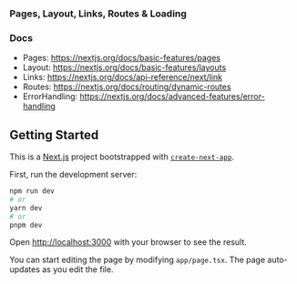### Pages, Layout, Links, Routes & Loading 
### Docs
- Pages: https://nextjs.org/docs/basic-features/pages
- Layout: https://nextjs.org/docs/basic-features/layouts
- Links: https://nextjs.org/docs/api-reference/next/link
- Routes: https://nextjs.org/docs/routing/dynamic-routes
- ErrorHandling: https://nextjs.org/docs/advanced-features/error-handling

## Getting Started

This is a [Next.js](https://nextjs.org/) project bootstrapped with [`create-next-app`](https://github.com/vercel/next.js/tree/canary/packages/create-next-app).

First, run the development server:

```bash
npm run dev
# or
yarn dev
# or
pnpm dev
```

Open [http://localhost:3000](http://localhost:3000) with your browser to see the result.

You can start editing the page by modifying `app/page.tsx`. The page auto-updates as you edit the file.

